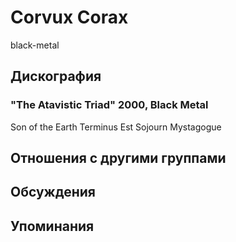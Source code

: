# Corvux Corax

black-metal

## Дискография

### "The Atavistic Triad" 2000, Black Metal

Son of the Earth 
Terminus Est 
Sojourn
Mystagogue


## Отношения с другими группами


## Обсуждения


## Упоминания

